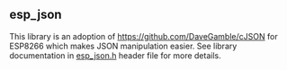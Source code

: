 ## esp_json 

This library is an adoption of https://github.com/DaveGamble/cJSON for ESP8266 
which makes JSON manipulation easier.
See library documentation in [esp_json.h](include/esp_json.h) header file for 
more details.
